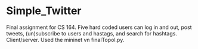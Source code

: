 # Simple_Twitter

Final assignment for CS 164. Five hard coded users can log in and out, post tweets, (un)subscribe to users and hastags, and search for hashtags. Client/server. Used the mininet vn finalTopol.py.
